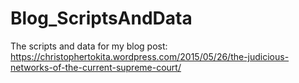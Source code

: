 # Blog_ScriptsAndData
The scripts and data for my blog post: https://christophertokita.wordpress.com/2015/05/26/the-judicious-networks-of-the-current-supreme-court/
